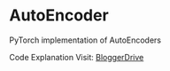 # AutoEncoder
PyTorch implementation of AutoEncoders

Code Explanation Visit: [BloggerDrive](https://www.bloggerdrive.com/pytorch-tutorial-understanding-and-implimanting-autoencoders/)

